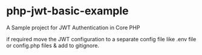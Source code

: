 # php-jwt-basic-example

A Sample project for JWT Authentication in Core PHP

if required move the JWT configuration to a separate config file like .env file or config.php files & add to gitignore.
